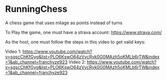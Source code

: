 # RunningChess
A chess game that uses milage as points instead of turns 

To Play the game, one must have a strava account: https://www.strava.com/

As the host, one must follow the steps in this video to get valid keys: 

Video 1: https://www.youtube.com/watch?v=sgscChKfGyg&list=PLO6KswO64zVvcRyk0G0MAzh5oKMLb6rTW&index=1&ab_channel=franchyze923
Video 2: https://www.youtube.com/watch?v=sgscChKfGyg&list=PLO6KswO64zVvcRyk0G0MAzh5oKMLb6rTW&index=1&ab_channel=franchyze923
